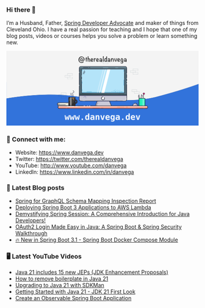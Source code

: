 ### Hi there 👋

I’m a Husband, Father, [Spring Developer Advocate](https://tanzu.vmware.com/developer/advocates/) and maker of things from Cleveland Ohio. I have a real passion for teaching and I hope that one of my blog posts, videos or courses helps you solve a problem or learn something new.

![Profile Header](./github_profile_header.png)

### 🤝 Connect with me:

- Website: https://www.danvega.dev
- Twitter: https://twitter.com/therealdanvega
- YouTube: http://www.youtube.com/danvega
- LinkedIn: https://www.linkedin.com/in/danvega

### 📝 Latest Blog posts

<!-- BLOG-POST-LIST:START -->
- [Spring for GraphQL Schema Mapping Inspection Report](https://www.danvega.dev/blog/2023/07/17/graphql-schema-mapping-inspection)
- [Deploying Spring Boot 3 Applications to AWS Lambda](https://www.danvega.dev/blog/2023/06/30/aws-lambda-spring-boot-3)
- [Demystifying Spring Session: A Comprehensive Introduction for Java Developers!](https://www.danvega.dev/blog/2023/05/03/spring-session-introduction)
- [OAuth2 Login Made Easy in Java: A Spring Boot &amp; Spring Security Walkthrough](https://www.danvega.dev/blog/2023/04/28/spring-security-oauth2-login)
- [🔥 New in Spring Boot 3.1 - Spring Boot Docker Compose Module](https://www.danvega.dev/blog/2023/04/26/spring-boot-docker-compose)
<!-- BLOG-POST-LIST:END -->

### 🖥 Latest YouTube Videos

<!-- YOUTUBE:START -->
- [Java 21 includes 15 new JEPs &lpar;JDK Enhancement Proposals&rpar;](https://www.youtube.com/watch?v=HLvmh3_UwOg)
- [How to remove boilerplate in Java 21](https://www.youtube.com/watch?v=SJDJaIw5mZA)
- [Upgrading to Java 21 with SDKMan](https://www.youtube.com/watch?v=Hf8wbF3qb4k)
- [Getting Started with Java 21 - JDK 21 First Look](https://www.youtube.com/watch?v=aqc5YB7TISM)
- [Create an Observable Spring Boot Application](https://www.youtube.com/watch?v=dTaoKGav7ws)
<!-- YOUTUBE:END -->
